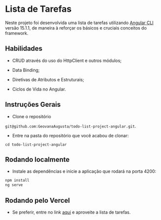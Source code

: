 # Lista de Tarefas

Neste projeto foi desenvolvida uma lista de tarefas utilizando [Angular CLI](https://github.com/angular/angular-cli) versão 15.1.1, de maneira à reforçar os básicos e cruciais conceitos do framework.

## Habilidades

- CRUD através do uso do HttpClient e outros módulos;

- Data Binding;

- Diretivas de Atributos e Estruturais;

- Ciclos de Vida no Angular.

## Instruções Gerais

- Clone o repositório

 `git@github.com:GeovanaAugusta/todo-list-project-angular.git`.
 
 - Entre na pasta do repositório que você acabou de clonar:
    
 `cd todo-list-project-angular
`

## Rodando localmente

- Instale as dependências e inicie a aplicação que rodará na porta 4200:

``` bash
npm install
ng serve
```

## Rodando pelo Vercel

- Se preferir, entre no link <a href="https://todo-list-project-angular.vercel.app/" target="_blank">aqui</a> e aproveite a lista de tarefas.





